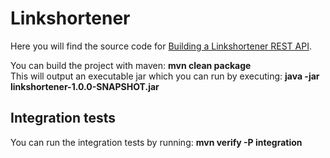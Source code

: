 Linkshortener
=============
Here you will find the source code for [Building a Linkshortener REST API](http://www.drissamri.be/?p=219&preview=true).

You can build the project with maven: **mvn clean package**<br />
This will output an executable jar which you can run by executing: **java -jar linkshortener-1.0.0-SNAPSHOT.jar**

## Integration tests

You can run the integration tests by running: **mvn verify -P integration**
